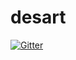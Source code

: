 # desart

[![Gitter](https://badges.gitter.im/Samuell1/desart.svg)](https://gitter.im/Samuell1/desart?utm_source=badge&utm_medium=badge&utm_campaign=pr-badge&utm_content=badge)